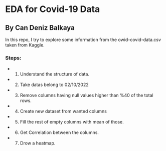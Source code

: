 # EDA for Covid-19 Data
## By Can Deniz Balkaya
In this repo, I try to explore some information from the owid-covid-data.csv taken from Kaggle.

### Steps:

- 1. Understand the structure of data.
- 2. Take datas belong to 02/10/2022
- 3. Remove columns having null values higher than %40 of the total rows.
- 4. Create new dataset from wanted columns
- 5. Fill the rest of empty columns with mean of those.
- 6. Get Correlation between the columns.
- 7. Drow a heatmap.